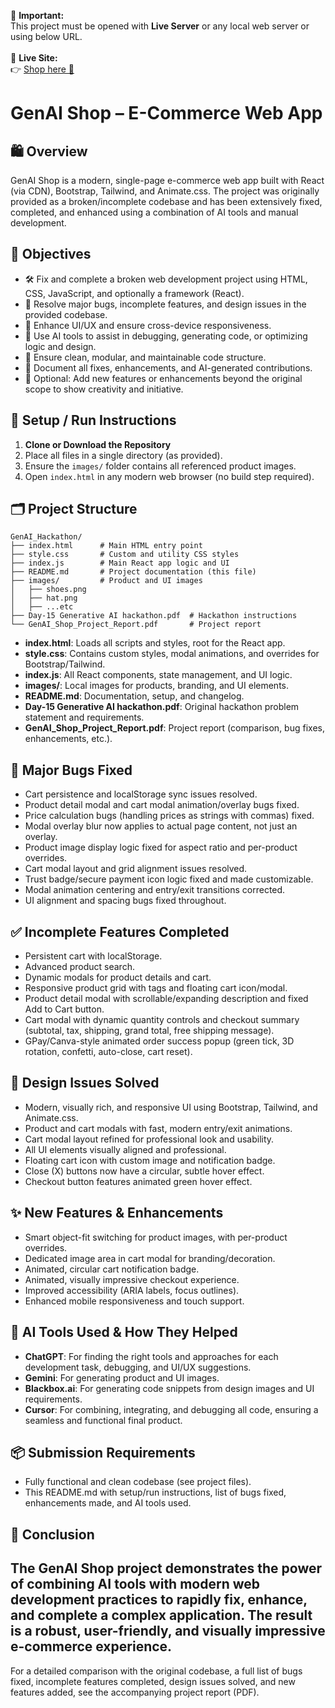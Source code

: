 📢 **Important:**  
This project must be opened with **Live Server** or any local web server or using below URL.  
<br>
🚀 **Live Site:**  
👉 [Shop here 🛒](https://gen-ai-hackathon-pc.vercel.app/)

# GenAI Shop – E-Commerce Web App

## 🛍️ Overview
GenAI Shop is a modern, single-page e-commerce web app built with React (via CDN), Bootstrap, Tailwind, and Animate.css. The project was originally provided as a broken/incomplete codebase and has been extensively fixed, completed, and enhanced using a combination of AI tools and manual development.

## 🎯 Objectives
- 🛠️ Fix and complete a broken web development project using HTML, CSS, JavaScript, and optionally a framework (React).
- 🐞 Resolve major bugs, incomplete features, and design issues in the provided codebase.
- 💎 Enhance UI/UX and ensure cross-device responsiveness.
- 🤖 Use AI tools to assist in debugging, generating code, or optimizing logic and design.
- 🧩 Ensure clean, modular, and maintainable code structure.
- 📝 Document all fixes, enhancements, and AI-generated contributions.
- 🌟 Optional: Add new features or enhancements beyond the original scope to show creativity and initiative.

## 🚀 Setup / Run Instructions
1. **Clone or Download the Repository**
2. Place all files in a single directory (as provided).
3. Ensure the `images/` folder contains all referenced product images.
4. Open `index.html` in any modern web browser (no build step required).

## 🗂️ Project Structure
```
GenAI_Hackathon/
├── index.html      # Main HTML entry point
├── style.css       # Custom and utility CSS styles
├── index.js        # Main React app logic and UI
├── README.md       # Project documentation (this file)
├── images/         # Product and UI images
│   ├── shoes.png
│   ├── hat.png
│   ├── ...etc
├── Day-15 Generative AI hackathon.pdf  # Hackathon instructions
└── GenAI_Shop_Project_Report.pdf       # Project report
```
- **index.html**: Loads all scripts and styles, root for the React app.
- **style.css**: Contains custom styles, modal animations, and overrides for Bootstrap/Tailwind.
- **index.js**: All React components, state management, and UI logic.
- **images/**: Local images for products, branding, and UI elements.
- **README.md**: Documentation, setup, and changelog.
- **Day-15 Generative AI hackathon.pdf**: Original hackathon problem statement and requirements.
- **GenAI_Shop_Project_Report.pdf**: Project report (comparison, bug fixes, enhancements, etc.).

## 🐞 Major Bugs Fixed
- Cart persistence and localStorage sync issues resolved.
- Product detail modal and cart modal animation/overlay bugs fixed.
- Price calculation bugs (handling prices as strings with commas) fixed.
- Modal overlay blur now applies to actual page content, not just an overlay.
- Product image display logic fixed for aspect ratio and per-product overrides.
- Cart modal layout and grid alignment issues resolved.
- Trust badge/secure payment icon logic fixed and made customizable.
- Modal animation centering and entry/exit transitions corrected.
- UI alignment and spacing bugs fixed throughout.

## ✅ Incomplete Features Completed
- Persistent cart with localStorage.
- Advanced product search.
- Dynamic modals for product details and cart.
- Responsive product grid with tags and floating cart icon/modal.
- Product detail modal with scrollable/expanding description and fixed Add to Cart button.
- Cart modal with dynamic quantity controls and checkout summary (subtotal, tax, shipping, grand total, free shipping message).
- GPay/Canva-style animated order success popup (green tick, 3D rotation, confetti, auto-close, cart reset).

## 🎨 Design Issues Solved
- Modern, visually rich, and responsive UI using Bootstrap, Tailwind, and Animate.css.
- Product and cart modals with fast, modern entry/exit animations.
- Cart modal layout refined for professional look and usability.
- All UI elements visually aligned and professional.
- Floating cart icon with custom image and notification badge.
- Close (X) buttons now have a circular, subtle hover effect.
- Checkout button features animated green hover effect.

## ✨ New Features & Enhancements
- Smart object-fit switching for product images, with per-product overrides.
- Dedicated image area in cart modal for branding/decoration.
- Animated, circular cart notification badge.
- Animated, visually impressive checkout experience.
- Improved accessibility (ARIA labels, focus outlines).
- Enhanced mobile responsiveness and touch support.

## 🤖 AI Tools Used & How They Helped
- **ChatGPT**: For finding the right tools and approaches for each development task, debugging, and UI/UX suggestions.
- **Gemini**: For generating product and UI images.
- **Blackbox.ai**: For generating code snippets from design images and UI requirements.
- **Cursor**: For combining, integrating, and debugging all code, ensuring a seamless and functional final product.

## 📦 Submission Requirements
- Fully functional and clean codebase (see project files).
- This README.md with setup/run instructions, list of bugs fixed, enhancements made, and AI tools used.

## 🏁 Conclusion
The GenAI Shop project demonstrates the power of combining AI tools with modern web development practices to rapidly fix, enhance, and complete a complex application. The result is a robust, user-friendly, and visually impressive e-commerce experience.
---

For a detailed comparison with the original codebase, a full list of bugs fixed, incomplete features completed, design issues solved, and new features added, see the accompanying project report (PDF).

 
